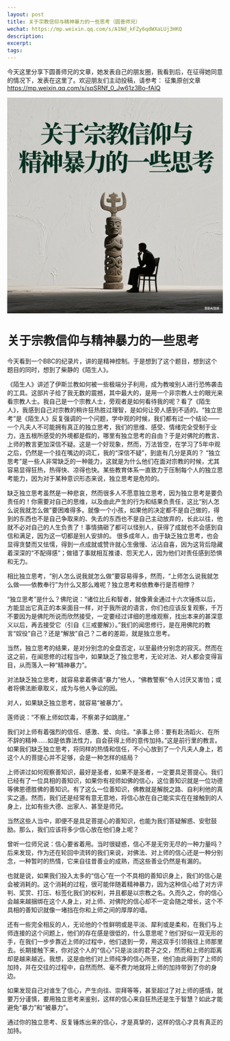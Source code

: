 ```yaml
---
layout: post
title: 关于宗教信仰与精神暴力的一些思考（圆善师兄）
wechat: https://mp.weixin.qq.com/s/A1Nd_kFZy6qdWXaLUj3HKQ
description: 
excerpt: 
tags:
---
```


今天这里分享下圆善师兄的文章，她发表自己的朋友圈，我看到后，在征得她同意的情况下，发表在这里了。欢迎朋友们主动投稿，请参考： 征集原创文章
 https://mp.weixin.qq.com/s/spSRNf_0_Jw61z3Bo-fAlQ

![](../images/2025-06-27-11-38-04.png)

# 关于宗教信仰与精神暴力的一些思考

今天看到一个BBC的纪录片，讲的是精神控制。于是想到了这个题目，想到这个题目的同时，想到了柴静的《陌生人》。

《陌生人》讲述了伊斯兰教如何被一些极端分子利用，成为教唆别人进行恐怖袭击的工具。这部片子给了我无数的震撼，其中最大的，是用一个非宗教人士的眼光来看宗教人士。我自己是一个宗教人士，旁观者是如何看待我的呢？看了《陌生人》，我感到自己对宗教的稍许狂热胜过理智，是如何让旁人感到不适的。“独立思考”是《陌生人》反复强调的一个问题，学中观的时候，我们都有过一个结论——一个凡夫人不可能拥有真正的独立思考，我们的思维、感受、情绪完全受制于业力，连五根所感受的外境都是假的，哪里有独立思考的自由？于是对佛陀的教言、上师的教言更加深信不疑。这是一个好现象，然而，万法皆空，在学习了5年中观之后，仍然是一个挂在嘴边的词汇，我的“深信不疑”，到底有几分是真的？
“独立思考”是一些人非常缺乏的一种能力，这就是为什么他们在面对宗教的时候，尤其容易显得狂热，热得快、凉得也快。某些教育体系一直致力于压制每个人的独立思考能力，因为对于某种意识形态来说，独立思考是危险的。

缺乏独立思考虽然是一种悲哀，然而很多人不愿意独立思考，因为独立思考是要负责任的！你需要对自己的思维，以及由此产生的行为和结果负责任，这比“别人怎么说我就怎么做”要困难得多。就像一个小孩，如果他的决定都不是自己做的，得到的东西也不是自己争取来的、失去的东西也不是自己主动放弃的，长此以往，他就不必对自己的人生负责了！事情搞砸了都可以怪别人，获得了成就也不会感到自信和满足，因为这一切都是别人安排的。
很多成年人，由于缺乏独立思考，也会显得贪婪而又怯懦，得到一点成就或赞许就心生傲慢、沾沾自喜，因为这背后隐藏着深深的“不配得感”；做错了事就相互推诿、怨天尤人，因为他们对责任感到恐惧和无力。

相比独立思考，“别人怎么说我就怎么做”要容易得多，然而，“上师怎么说我就怎么做——依教奉行”为什么又那么难呢？独立思考和依教奉行是否相悖？

“独立思考”是什么？佛陀说：“诸位比丘和智者，就像黄金通过十六次锤炼以后，方能显出它真正的本来面目一样，对于我所说的语言，你们也应该反复观察，千万不要因为是佛陀所说而欣然接受，一定要经过详细的思维观察，找出本来的甚深意义以后，再去接受它（引自《三戒要解》）。”我们的闻思修行，是在用佛陀的教言“奴役”自己？还是“解放”自己？二者的差距，就是独立思考。

当然，独立思考的结果，是对分别念的全盘否定，以至最终分别念的寂灭。然而在这之前，在闻思修的过程当中，如果缺乏了独立思考，无论对法、对人都会变得盲目，从而落入一种“精神暴力”。

对法缺乏独立思考，就容易拿着佛语“暴力”他人，“佛教警察”令人讨厌又害怕；或者将佛法断章取义，成为与他人争讼的因。

对人，如果缺乏独立思考，就容易“被暴力”。

莲师说：“不察上师如饮毒，不察弟子如跳崖。”

我们对上师有着强烈的信任、感激、爱、向往。“承事上师：要有赴汤蹈火、在所不辞的精神……如是依靠法性力，自会获得上师的意传加持。”这是前行里的教言。如果我们缺乏独立思考，将同样的热情和信任，不小心放到了一个凡夫人身上，若这个人的菩提心并不足够，会是一种怎样的结局？

上师讲过如何观察善知识，最好是圣者，如果不是圣者，一定要具足菩提心。我们已经有了一位具相的善知识，如果你有视师如佛的信心，这位善知识就是一位功德等佛恩德胜佛的善知识。有了这么一位善知识，佛教就是解脱之路、自利利他的真实之道。然而，我们还是经常有意无意地，将信心放在自己能实实在在接触到的人身上，比如有些大德、出家人、甚至是师兄。

当然这些人当中，即便不是具足菩提心的善知识，也能为我们答疑解惑、安慰鼓励。那么，我们应该将多少信心放在他们身上呢？

曾听一位师兄说：信心要省着用。当时很疑惑，信心不是无穷无尽的一种力量吗？后来发现，作为还在轮回中流转的我们来说，对佛法、对上师的信心还是一种分别念，一种暂时的热情，它来自往昔善业的成熟，而这些善业仍然是有漏的。

也就是说，如果我们投入太多的“信心”在一个不具相的善知识身上，我们的信心是会被消耗的。这个消耗的过程，很可能伴随着精神暴力，因为这种信心给了对方评判、奖赏、打压、标签化我们的权利，并且都是以宗教之名。久而久之，你的信心会越来越捆绑在这个人身上，对上师、对佛陀的信心却不一定会随之增长，这个不具相的善知识就像一堵挡在你和上师之间的厚厚的墙。

还有一些完全相反的人，无论他的个性鲜明或是平淡、犀利或是柔和，在我们与上师连接的这个问题上，他们的存在感是很低的，什么意思呢？他们好似一双无形的手，在我们一步步靠近上师的过程中，他们退到一旁，用这双手引领我往上师那里去。长期接触下来，你对这个人的“信心”只是淡淡的君子之交，然而和上师的距离却是越来越近。我想，这是由他们对上师纯净的信心所至，他们由此得到了上师的加持，并在交往的过程中，自然而然、毫不费力地就将上师的加持带到了你的身边。

如果发现自己对谁生了信心，产生向往、崇拜等等，甚至超过了对上师的感情，就要万分谨慎，要用独立思考来鉴别，这样的信心来自狂热还是生于智慧？如此才能避免“暴力”和“被暴力”。

通过你的独立思考、反复锤炼出来的信心，才是真挚的，这样的信心才具有真正的加持。
